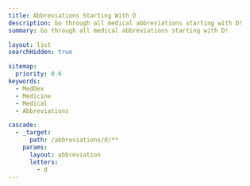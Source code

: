 ```yaml
---
title: Abbreviations Starting With D
description: Go through all medical abbreviations starting with D!
summary: Go through all medical abbreviations starting with D!

layout: list
searchHidden: true

sitemap:
  priority: 0.6
keywords:
  - MedDex
  - Medicine
  - Medical
  - Abbreviations

cascade:
  - _target:
      path: /abbreviations/d/**
    params:
      layout: abbreviation
      letters:
        - d
---
```

